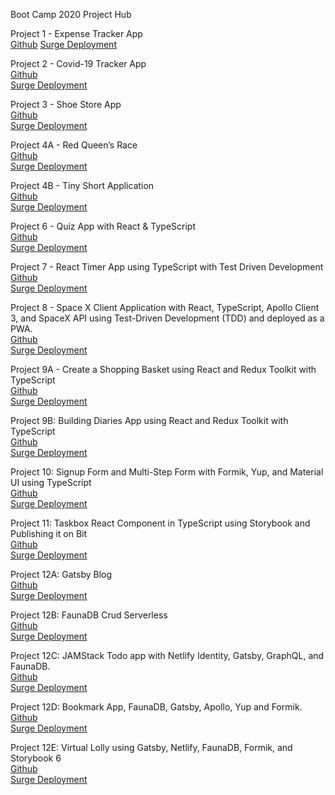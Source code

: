 Boot Camp 2020 Project Hub

Project 1 - Expense Tracker App<br />
[Github](https://github.com/Hasham-dev/expense_tracker_app:)
[Surge Deployment](https://github.com/Hasham-dev/expense_tracker_app)
 

Project 2 - Covid-19 Tracker App <br />
[Github](https://github.com/Hasham-dev/covid19_API) <br/>
[Surge Deployment](http://hv-covid19.surge.sh/)

Project 3 - Shoe Store App <br/>
[Github](https://github.com/Hasham-dev/Shoe-APP) <br/>
[Surge Deployment](http://hv-shoestore.surge.sh/)

Project 4A - Red Queen’s Race<br />
[Github](https://github.com/Hasham-dev/Shoe-APP) <br/>
[Surge Deployment](http://hv-shoestore.surge.sh/)

Project 4B - Tiny Short Application<br />
[Github](https://github.com/Hasham-dev/Shoe-APP) <br/>
[Surge Deployment](http://hv-shoestore.surge.sh/)

Project 6 - Quiz App with React & TypeScript<br />
[Github](https://github.com/Hasham-dev/Shoe-APP) <br/>
[Surge Deployment](http://hv-shoestore.surge.sh/)

Project 7 - React Timer App using TypeScript with Test Driven Development<br />
[Github](https://github.com/Hasham-dev/Shoe-APP) <br/>
[Surge Deployment](http://hv-shoestore.surge.sh/)

Project 8 - Space X Client Application with React, TypeScript, Apollo Client 3, and SpaceX API using Test-Driven Development (TDD) and deployed as a PWA. <br />
[Github](https://github.com/Hasham-dev/Shoe-APP) <br/>
[Surge Deployment](http://hv-shoestore.surge.sh/)

Project 9A - Create a Shopping Basket using React and Redux Toolkit with TypeScript<br />
[Github](https://github.com/Hasham-dev/Shoe-APP) <br/>
[Surge Deployment](http://hv-shoestore.surge.sh/)

Project 9B: Building Diaries App using React and Redux Toolkit with TypeScript<br />
[Github](https://github.com/Hasham-dev/Shoe-APP) <br/>
[Surge Deployment](http://hv-shoestore.surge.sh/)

Project 10: Signup Form and Multi-Step Form with Formik, Yup, and Material UI using TypeScript<br />
[Github](https://github.com/Hasham-dev/Shoe-APP) <br/>
[Surge Deployment](http://hv-shoestore.surge.sh/)

Project 11: Taskbox React Component in TypeScript using Storybook and Publishing it on Bit<br />
[Github](https://github.com/Hasham-dev/Shoe-APP) <br/>
[Surge Deployment](http://hv-shoestore.surge.sh/)

Project 12A: Gatsby Blog<br />
[Github](https://github.com/Hasham-dev/Shoe-APP) <br/>
[Surge Deployment](http://hv-shoestore.surge.sh/)

Project 12B: FaunaDB Crud Serverless<br />
[Github](https://github.com/Hasham-dev/Shoe-APP) <br/>
[Surge Deployment](http://hv-shoestore.surge.sh/)

Project 12C: JAMStack Todo app with Netlify Identity, Gatsby, GraphQL, and FaunaDB.<br />
[Github](https://github.com/Hasham-dev/Shoe-APP) <br/>
[Surge Deployment](http://hv-shoestore.surge.sh/)

Project 12D: Bookmark App, FaunaDB, Gatsby, Apollo, Yup and Formik.<br />
[Github](https://github.com/Hasham-dev/Shoe-APP) <br/>
[Surge Deployment](http://hv-shoestore.surge.sh/)

Project 12E: Virtual Lolly using Gatsby, Netlify, FaunaDB, Formik, and Storybook 6<br />
[Github](https://github.com/Hasham-dev/Shoe-APP) <br/>
[Surge Deployment](http://hv-shoestore.surge.sh/)
